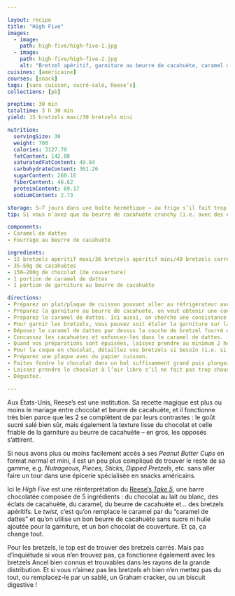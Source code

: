 ```yaml
---

layout: recipe
title: "High Five"
images:
  - image:
    path: high-five/high-five-1.jpg
  - image:
    path: high-five/high-five-2.jpg
    alt: "Bretzel apéritif, garniture au beurre de cacahuète, caramel de dattes, cacahuètes, et chocolat noir. On peut bien voir les ingrédients quand on découpe/croque dans cette confiserie, comme dans l’originale."
cuisines: [américaine]
courses: [snack]
tags: [sans cuisson, sucré-salé, Reese’s]
collections: [pb]

preptime: 30 min
totaltime: 3 h 30 min 
yield: 15 bretzels maxi/30 bretzels mini

nutrition:
  servingSize: 30
  weight: 700
  calories: 3127.70
  fatContent: 142.08
  saturatedFatContent: 49.84
  carbohydrateContent: 361.26
  sugarContent: 260.16
  fiberContent: 46.62
  proteinContent: 69.17
  sodiumContent: 2.73

storage: 5–7 jours dans une boîte hermétique – au frigo s’il fait trop chaud. 2 mois au congélateur.
tip: Si vous n’avez que du beurre de cacahuète crunchy (i.e. avec des éclats de cacahuètes) sous la main, vous pouvez en mettre environ 30&nbsp;grammes de plus dans le fourrage – soit 150&nbsp;grammes. Avec le beurre de cacahuète crunchy dans le caramel de dattes, vous devriez obtenir plus ou moins la bonne quantité des cacahuètes à concasser.

components:
- Caramel de dattes
- Fourrage au beurre de cacahuète

ingredients:
- 15 bretzels apéritif maxi/36 bretzels apéritif mini/40 bretzels carrés
- 35–50g de cacahuètes
- 150–200g de chocolat (de couverture)
- 1 portion de caramel de dattes
- 1 portion de garniture au beurre de cacahuète

directions:
- Préparez un plat/plaque de cuisson pouvant aller au réfrigérateur avec du papier cuisson.
- Préparez la garniture au beurre de cacahuète, on veut obtenir une consistance proche de la pâte à modeler, quelque chose qui se tient en un morceau mais qui reste étalable donc pas trop crémeux. Réservez.
- Préparez le caramel de dattes. Ici aussi, on cherche une consistance qui se tient bien, pas quelque chose de trop crémeux. Ça doit légèrement coller aux mains mais rester facilement manipulable et étalable. Réservez.
- Pour garnir les bretzels, vous pouvez soit étaler la garniture sur la plaque et délicatement enfoncer les bretzels dedans, soit remplir les bretzels un à un puis les déposer sur la plaque. N’hésitez pas à déborder un peu pour avoir une base sur laquelle poser le caramel de dattes.
- Déposez le caramel de dattes par dessus la couche de bretzel fourré et compactez bien sans pour autant casser le bretzel.
- Concassez les cacahuètes et enfoncez-les dans le caramel de dattes.
- Quand vos préparations sont épuisées, laissez prendre au minimum 2 heures au réfrigérateur – et idéalement la nuit.
- Pour la coque en chocolat, détaillez vos bretzels si besoin (i.e. si vous n’avez pas assemblé les bretzels un par un).
- Préparez une plaque avec du papier cuisson.
- Faites fondre le chocolat dans un bol suffisamment grand puis plongez les bretzels dedans et nappez bien tout autour.
- Laissez prendre le chocolat à l’air libre s’il ne fait pas trop chaud, ou 2 heures au frigo, ou 20 minutes au congélateur en express.
- Dégustez.

---
```


Aux États-Unis, Reese’s est une institution. Sa recette magique est plus ou moins le mariage entre chocolat et beurre de cacahuète, et il fonctionne très bien parce que les 2 se complètent de par leurs contrastes&nbsp;: le goût sucré salé bien sûr, mais également la texture lisse du chocolat et celle friable de la garniture au beurre de cacahuète – en gros, les opposés s’attirent. 

Si nous avons plus ou moins facilement accès à ses <i lang="en">Peanut Butter Cups</i> en format normal et mini, il est un peu plus compliqué de trouver le reste de sa gamme, e.g. <i lang="en">Nutrageous, Pieces, Sticks, Dipped Pretzels</i>, etc. sans aller faire un tour dans une épicerie spécialisée en snacks américains.

Ici le <i lang="en">High Five</i> est une réinterprétation du [Reese’s <i lang="en">Take 5</i>](https://en.wikipedia.org/wiki/Reese%27s_Take_5), une barre chocolatée composée de 5 ingrédients&nbsp;: du chocolat au lait ou blanc, des éclats de cacahuète, du caramel, du beurre de cacahuète et… des bretzels apéritifs. Le <i lang="en">twist</i>, c’est qu’on remplace le caramel par du “caramel de dattes” et qu’on utilise un bon beurre de cacahuète sans sucre ni huile ajoutée pour la garniture, et un bon chocolat de couverture. Et ça, ça change tout.

Pour les bretzels, le top est de trouver des bretzels carrés. Mais pas d’inquiétude si vous n’en trouvez pas, ça fonctionne également avec les bretzels Ancel bien connus et trouvables dans les rayons de la grande distribution. Et si vous n’aimez pas les bretzels eh bien n’en mettez pas du tout, ou remplacez-le par un sablé, un Graham cracker, ou un biscuit digestive&nbsp;!